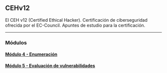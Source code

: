 ## CEHv12

El CEH v12 (Certified Ethical Hacker). Certificación de ciberseguridad ofrecida por el EC-Council. Apuntes de estudio para la certificación.

---

### Módulos

#### [Módulo 4 - Enumeración](https://github.com/ThePenguin304/CEHv12-Notas/tree/main/Modulos/Modulo%204)

#### [Módulo 5 - Evaluación de vulnerabilidades](https://github.com/ThePenguin304/CEHv12-Notas/tree/main/Modulos/Modulo%205)
